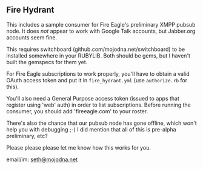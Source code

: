 ## Fire Hydrant

This includes a sample consumer for Fire Eagle's preliminary XMPP pubsub node.
It does *not* appear to work with Google Talk accounts, but Jabber.org
accounts seem fine.

This requires switchboard (github.com/mojodna.net/switchboard) to be installed somewhere in your RUBYLIB.  Both should be gems, but I haven't built the gemspecs for them yet.

For Fire Eagle subscriptions to work properly, you'll have to obtain a valid
OAuth access token and put it in `fire_hydrant.yml` (use `authorize.rb` for this).

You'll also need a General Purpose access token (issued to apps that register
using 'web' auth) in order to list subscriptions. Before running the consumer,
you should add 'fireeagle.com' to your roster.

There's also the chance that our pubsub node has gone offline, which won't
help you with debugging ;-) I did mention that all of this is pre-alpha
preliminary, etc?

Please please please let me know how this works for you.

email/im: seth@mojodna.net
